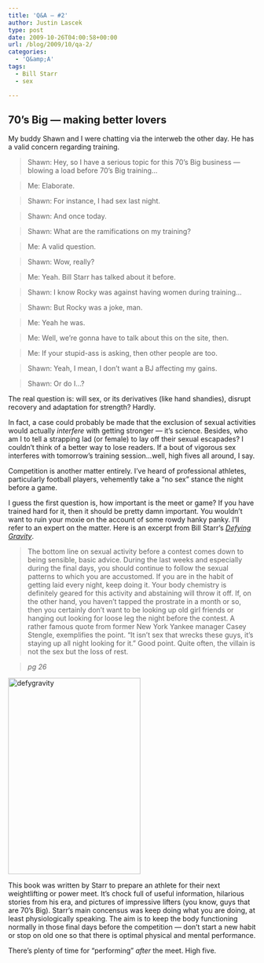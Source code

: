 ```yaml
---
title: 'Q&A – #2'
author: Justin Lascek
type: post
date: 2009-10-26T04:00:58+00:00
url: /blog/2009/10/qa-2/
categories:
  - 'Q&amp;A'
tags:
  - Bill Starr
  - sex

---
```

## 70’s Big &#8212; making better lovers

My buddy Shawn and I were chatting via the interweb the other day. He has a valid concern regarding training.

> Shawn: Hey, so I have a serious topic for this 70’s Big business &#8212; blowing a load before 70’s Big training&#8230;
  
> Me: Elaborate.
  
> Shawn: For instance, I had sex last night.
  
> Shawn: And once today.
  
> Shawn: What are the ramifications on my training?
  
> Me: A valid question.
  
> Shawn: Wow, really?
  
> Me: Yeah. Bill Starr has talked about it before.
  
> Shawn: I know Rocky was against having women during training&#8230;
  
> Shawn: But Rocky was a joke, man.
  
> Me: Yeah he was.
  
> Me: Well, we’re gonna have to talk about this on the site, then.
  
> Me: If your stupid-ass is asking, then other people are too.
  
> Shawn: Yeah, I mean, I don’t want a BJ affecting my gains.
  
> Shawn: Or do I&#8230;?

The real question is: will sex, or its derivatives (like hand shandies), disrupt recovery and adaptation for strength? Hardly.
  

  
In fact, a case could probably be made that the exclusion of sexual activities would actually _interfere_ with getting stronger &#8212; it&rsquo;s science. Besides, who am I to tell a strapping lad (or female) to lay off their sexual escapades? I couldn’t think of a better way to lose readers. If a bout of vigorous sex interferes with tomorrow’s training session&#8230;well, high fives all around, I say.
  

  
Competition is another matter entirely. I&rsquo;ve heard of professional athletes, particularly football players, vehemently take a &#8220;no sex&#8221; stance the night before a game.
  

  
I guess the first question is, how important is the meet or game? If you have trained hard for it, then it should be pretty damn important. You wouldn&rsquo;t want to ruin your moxie on the account of some rowdy hanky panky. I’ll refer to an expert on the matter. Here is an excerpt from Bill Starr’s <a href="http://www.aasgaardco.com/store/store.php?crn=199&rn=294&action=show_detail" target="_blank"><em>Defying Gravity</em></a>.

> The bottom line on sexual activity before a contest comes down to being sensible, basic advice. During the last weeks and especially during the final days, you should continue to follow the sexual patterns to which you are accustomed. If you are in the habit of getting laid every night, keep doing it. Your body chemistry is definitely geared for this activity and abstaining will throw it off. If, on the other hand, you haven’t tapped the prostrate in a month or so, then you certainly don’t want to be looking up old girl friends or hanging out looking for loose leg the night before the contest. A rather famous quote from former New York Yankee manager Casey Stengle, exemplifies the point. &#8220;It isn’t sex that wrecks these guys, it’s staying up all night looking for it.&#8221; Good point. Quite often, the villain is not the sex but the loss of rest.
  
> _pg 26_

<a href="http://www.aasgaardco.com/store/store.php?crn=199&rn=294&action=show_detail" target="_blank"><img data-attachment-id="511" data-permalink="/blog/2009/10/qa-2/defygravity/" data-orig-file="/2009/10/defygravity.jpg" data-orig-size="297,441" data-comments-opened="1" data-image-meta="{&quot;aperture&quot;:&quot;0&quot;,&quot;credit&quot;:&quot;&quot;,&quot;camera&quot;:&quot;&quot;,&quot;caption&quot;:&quot;&quot;,&quot;created_timestamp&quot;:&quot;0&quot;,&quot;copyright&quot;:&quot;&quot;,&quot;focal_length&quot;:&quot;0&quot;,&quot;iso&quot;:&quot;0&quot;,&quot;shutter_speed&quot;:&quot;0&quot;,&quot;title&quot;:&quot;&quot;}" data-image-title="defygravity" data-image-description="" data-medium-file="/2009/10/defygravity-269x400.jpg" data-large-file="/2009/10/defygravity.jpg" class="aligncenter size-medium wp-image-511" src="/2009/10/defygravity-269x400.jpg" alt="defygravity" width="269" height="400" srcset="/2009/10/defygravity-269x400.jpg 269w, /2009/10/defygravity.jpg 297w" sizes="(max-width: 269px) 100vw, 269px" /></a>
  

  
This book was written by Starr to prepare an athlete for their next weightlifting or power meet. It&rsquo;s chock full of useful information, hilarious stories from his era, and pictures of impressive lifters (you know, guys that are 70&rsquo;s Big). Starr’s main concensus was keep doing what you are doing, at least physiologically speaking. The aim is to keep the body functioning normally in those final days before the competition &#8212; don&rsquo;t start a new habit or stop on old one so that there is optimal physical and mental performance.
  

  
There&rsquo;s plenty of time for &#8220;performing&#8221; _after_ the meet. High five.
